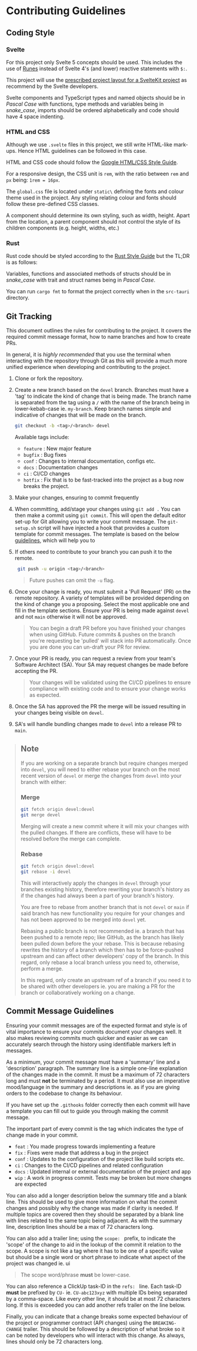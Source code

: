 # Contributing Guidelines

## Coding Style

### Svelte

For this project only Svelte 5 concepts should be used. This includes the use of
[Runes](https://svelte.dev/docs/svelte/what-are-runes) instead of Svelte 4's (and lower)
reactive statements with `$:`.

This project will use the [prescribed project layout for a SvelteKit project](https://svelte.dev/docs/kit/project-structure)
as recommend by the Svelte developers.

Svelte components and TypeScript types and named objects should be in _Pascal Case_ with
functions, type methods and variables being in _snake\_case_, imports should be ordered
alphabetically and code should have 4 space indenting.

### HTML and CSS

Although we use `.svelte` files in this project, we still write HTML-like mark-ups. Hence
HTML guidelines can be followed in this case.

HTML and CSS code should follow the
[Google HTML/CSS Style Guide](https://google.github.io/styleguide/htmlcssguide.html#CSS_Style_Rules).

For a responsive design, the CSS unit is `rem`, with the ratio between `rem` and `px`
being: `1rem = 16px`.

The `global.css` file is located under `static\` defining the fonts and colour theme used
in the project. Any styling relating colour and fonts should follow these pre-defined CSS
classes.

A component should determine its own styling, such as width, height. Apart from the
location, a parent component should not control the style of its children components
(e.g. height, widths, etc.) 

### Rust

Rust code should be styled according to the [Rust Style Guide](https://doc.rust-lang.org/nightly/style-guide/)
but the TL;DR is as follows:

Variables, functions and associated methods of structs should be in _snake\_case_ with
trait and struct names being in _Pascal Case_.

You can run `cargo fmt` to format the project correctly when in the `src-tauri` directory.

## Git Tracking

This document outlines the rules for contributing to the project. It covers the
required commit message format, how to name branches and how to create PRs.

In general, it is *highly recommended* that you use the terminal when interacting with
the repository through Git as this will provide a much more unified experience when
developing and contributing to the project.

1. Clone or fork the repository.
2. Create a new branch based on the `devel` branch.
   Branches must have a 'tag' to indicate the kind of change that is being made.
   The branch name is separated from the tag using a `/` with the name of the branch
   being in lower-kebab-case ie. `my-branch`. Keep branch names simple and indicative
   of changes that will be made on the branch.

   ```sh
   git checkout -b <tag>/<branch> devel
   ```

    Available tags include:

    - `feature` : New major feature
    - `bugfix`  : Bug fixes
    - `conf`    : Changes to internal documentation, configs etc.
    - `docs`    : Documentation changes
    - `ci`      : CI/CD changes
    - `hotfix`  : Fix that is to be fast-tracked into the project as a bug now breaks the project.

3. Make your changes, ensuring to commit frequently
4. When committing, add/stage your changes using `git add .` You can then make a commit
   using `git commit`. This will open the default editor set-up for Git allowing you to
   write your commit message. The `git-setup.sh` script will have injected a hook that
   provides a custom template for commit messages. The template is based on the below
   [guidelines](#commit-message-guidelines), which will help you to
5. If others need to contribute to your branch you can push it to the remote.

   ```sh
    git push -u origin <tag>/<branch>
   ```
   > Future pushes can omit the `-u` flag.

6. Once your change is ready, you must submit a 'Pull Request' (PR) on the remote
   repository. A variety of templates will be provided depending on the kind of change
   you a proposing. Select the most applicable one and fill in the template sections.
   Ensure your PR is being made against `devel` and not `main` otherwise it will not be
   approved.

   > You can begin a draft PR before you have finished your changes when using GitHub.
   > Future commits & pushes on the branch you're requesting be 'pulled' will stack into
   > PR automatically. Once you are done you can un-draft your PR for review.

7. Once your PR is ready, you can request a review from your team's Software Architect
   (SA). Your SA may request changes be made before accepting the PR.

   > Your changes will be validated using the CI/CD pipelines to ensure compliance with
   > existing code and to ensure your change works as expected.

8. Once the SA has approved the PR the merge will be issued resulting in your
   changes being visible on `devel`.
9. SA's will handle bundling changes made to `devel` into a release PR to `main`.

> ## Note
>
> If you are working on a separate branch but require changes merged into `devel`, you
> will need to either rebase your branch on the most recent version of `devel` or merge
> the changes from `devel` into your branch with either:
>
> ### Merge
>
> ```sh
> git fetch origin devel:devel
> git merge devel
> ```
>
> Merging will create a new commit where it will mix your changes with the pulled
> changes. If there are conflicts, these will have to be resolved before the merge can
> complete.
>
> ### Rebase
>
> ```sh
> git fetch origin devel:devel
> git rebase -i devel
> ```
>
> This will interactively apply the changes in `devel` through your branches existing
> history, therefore rewriting your branch's history as if the changes had always been a
> part of your branch's history.
>
> You are free to rebase from another branch that is not `devel` or `main` if said branch
> has new functionality you require for your changes and has not been approved to be
> merged into `devel` yet.
>
> Rebasing a public branch is not recommended ie. a branch that has been pushed to a
> remote repo; like GitHub, as the branch has likely been pulled down before the your
> rebase. This is because rebasing rewrites the history of a branch which then has to be
> force-pushed upstream and can affect other developers' copy of the branch. In this
> regard, only rebase a local branch unless you need to, otherwise, perform a merge.
>
> In this regard, only create an upstream ref of a branch if you need it to be shared
> with other developers ie. you are making a PR for the branch or collaboratively working
> on a change.

## Commit Message Guidelines

Ensuring your commit messages are of the expected format and style is of vital importance
to ensure your commits document your changes well. It also makes reviewing commits much
quicker and easier as we can accurately search through the history using identifiable
markers left in messages.

As a minimum, your commit message must have a 'summary' line and a 'description'
paragraph. The summary line is a simple one-line explanation of the changes made in the
commit. It must be a maximum of 72 characters long and must **not** be terminated by a
period. It must also use an imperative mood/language in the summary and descriptions ie.
as if you are giving orders to the codebase to change its behaviour.

If you have set up the `.githooks` folder correctly then each commit will have a template
you can fill out to guide you through making the commit message.

The important part of every commit is the tag which indicates the type of change made in
your commit.

- `feat` : You made progress towards implementing a feature
- `fix`  : Fixes were made that address a bug in the project
- `conf` : Updates to the configuration of the project like build scripts etc.
- `ci`   : Changes to the CI/CD pipelines and related configuration
- `docs` : Updated internal or external documentation of the project and app
- `wip`  : A work in progress commit. Tests may be broken but more changes are expected

You can also add a longer description below the summary title and a blank line. This
should be used to give more information on what the commit changes and possibly why
the change was made if clarity is needed. If multiple topics are covered then they
should be separated by a blank line with lines related to the same topic being adjacent.
As with the summary line, description lines should be a max of 72 characters long.

You can also add a trailer line; using the `scope: ` prefix, to indicate the 'scope' of
the change to aid in the lookup of the commit it relation to the scope. A scope is not
like a tag where it has to be one of a specific value but should be a single word or
short phrase to indicate what aspect of the project was changed ie. ui

> The scope word/phrase **must** be lower-case.

You can also reference a ClickUp task-ID in the `refs: ` line. Each task-ID **must** be
prefixed by `CU-` ie. `CU-abc123xyz` with multiple IDs being separated by a comma-space.
Like every other line, it should be at most 72 characters long. If this is exceeded you
can add another refs trailer on the line below.

Finally, you can indicate that a change breaks some expected behaviour of the project
or programmer contract (API changes) using the `BREAKING-CHANGE` trailer. This should
be followed by a description of what broke so it can be noted by developers who will
interact with this change. As always, lines should only be 72 characters long.
